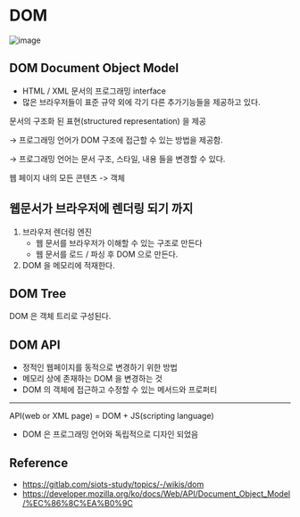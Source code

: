 # DOM

![image](https://user-images.githubusercontent.com/31977543/97259157-7215f980-185d-11eb-975c-084a84eeda07.png)

## DOM Document Object Model
- HTML / XML 문서의 프로그래밍 interface
- 많은 브라우저들이 표준 규약 외에 각기 다른 추가기능들을 제공하고 있다.

문서의 구조화 된 표현(structured representation) 을 제공

→ 프로그래밍 언어가 DOM 구조에 접근할 수 있는 방법을 제공함.

→ 프로그래밍 언어는 문서 구조, 스타일, 내용 들을 변경할 수 있다.

웹 페이지 내의 모든 콘텐츠 -> 객체

## 웹문서가 브라우저에 렌더링 되기 까지
1. 브라우저 렌더링 엔진
    - 웹 문서를 브라우저가 이해할 수 있는 구조로 만든다
    - 웹 문서를 로드 / 파싱 후 DOM 으로 만든다.
2. DOM 을 메모리에 적재한다. 

## DOM Tree
DOM 은 객체 트리로 구성된다.

## DOM API
- 정적인 웹페이지를 동적으로 변경하기 위한 방법
- 메모리 상에 존재하는 DOM 을 변경하는 것
- DOM 의 객체에 접근하고 수정할 수 있는 메서드와 프로퍼티
---
API(web or XML page) = DOM + JS(scripting language)
- DOM 은 프로그래밍 언어와 독립적으로 디자인 되었음


Reference
--
- https://gitlab.com/siots-study/topics/-/wikis/dom
- https://developer.mozilla.org/ko/docs/Web/API/Document_Object_Model/%EC%86%8C%EA%B0%9C